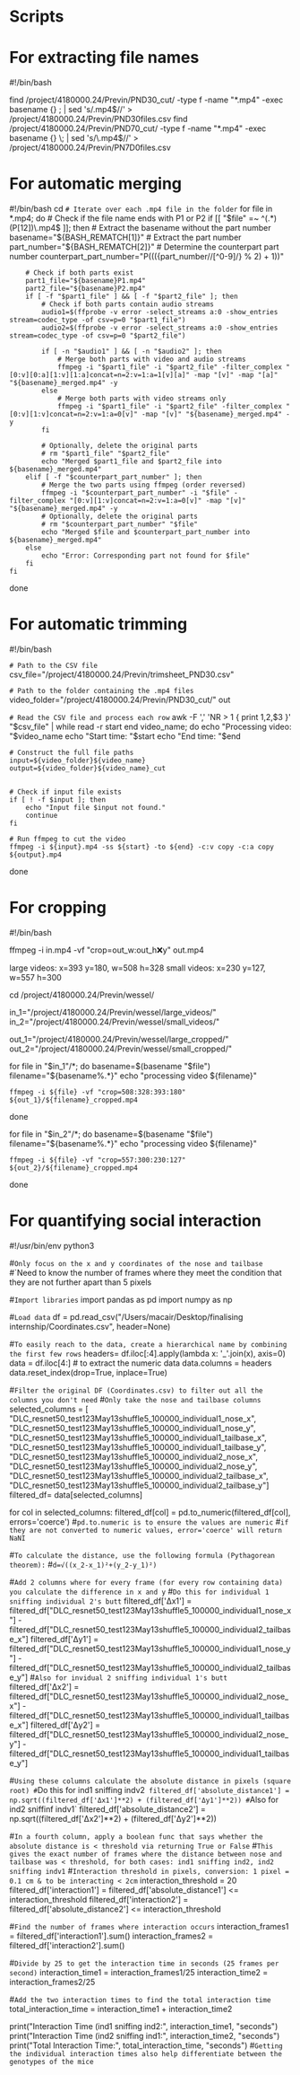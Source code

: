 # Scripts
# For extracting file names
#!/bin/bash 

find /project/4180000.24/Previn/PND30_cut/ -type f -name "*.mp4" -exec basename {} \; | sed 's/\.mp4$//' > /project/4180000.24/Previn/PND30files.csv 
find /project/4180000.24/Previn/PND70_cut/ -type f -name "*.mp4" -exec basename {} \; | sed 's/\.mp4$//' > /project/4180000.24/Previn/PN7D0files.csv 


# For automatic merging
#!/bin/bash
cd <set working directory>
`# Iterate over each .mp4 file in the folder`
for file in *.mp4; do
    # Check if the file name ends with P1 or P2
    if [[ "$file" =~ ^(.*)(P[12])\.mp4$ ]]; then
        # Extract the basename without the part number
        basename="${BASH_REMATCH[1]}"
        # Extract the part number
        part_number="${BASH_REMATCH[2]}"
        # Determine the counterpart part number
        counterpart_part_number="P$(((${part_number//[^0-9]/} % 2) + 1))"

        # Check if both parts exist
        part1_file="${basename}P1.mp4"
        part2_file="${basename}P2.mp4"
        if [ -f "$part1_file" ] && [ -f "$part2_file" ]; then
            # Check if both parts contain audio streams
            audio1=$(ffprobe -v error -select_streams a:0 -show_entries stream=codec_type -of csv=p=0 "$part1_file")
            audio2=$(ffprobe -v error -select_streams a:0 -show_entries stream=codec_type -of csv=p=0 "$part2_file")

            if [ -n "$audio1" ] && [ -n "$audio2" ]; then
                # Merge both parts with video and audio streams
                ffmpeg -i "$part1_file" -i "$part2_file" -filter_complex "[0:v][0:a][1:v][1:a]concat=n=2:v=1:a=1[v][a]" -map "[v]" -map "[a]" "${basename}_merged.mp4" -y
            else
                # Merge both parts with video streams only
                ffmpeg -i "$part1_file" -i "$part2_file" -filter_complex "[0:v][1:v]concat=n=2:v=1:a=0[v]" -map "[v]" "${basename}_merged.mp4" -y
            fi

            # Optionally, delete the original parts
            # rm "$part1_file" "$part2_file"
            echo "Merged $part1_file and $part2_file into ${basename}_merged.mp4"
        elif [ -f "$counterpart_part_number" ]; then
            # Merge the two parts using ffmpeg (order reversed)
            ffmpeg -i "$counterpart_part_number" -i "$file" -filter_complex "[0:v][1:v]concat=n=2:v=1:a=0[v]" -map "[v]" "${basename}_merged.mp4" -y
            # Optionally, delete the original parts
            # rm "$counterpart_part_number" "$file"
            echo "Merged $file and $counterpart_part_number into ${basename}_merged.mp4"
        else
            echo "Error: Corresponding part not found for $file"
        fi
    fi
done


# For automatic trimming
#!/bin/bash

`# Path to the CSV file`
csv_file="/project/4180000.24/Previn/trimsheet_PND30.csv"

`# Path to the folder containing the .mp4 files`
video_folder="/project/4180000.24/Previn/PND30_cut/"
out

`# Read the CSV file and process each row`
awk -F ',' 'NR > 1 { print $1,$2,$3 }' "$csv_file" | while read -r start end video_name; do
    echo "Processing video: "$video_name
    echo "Start time: "$start
    echo "End time: "$end
    
    # Construct the full file paths
    input=${video_folder}${video_name}
    output=${video_folder}${video_name}_cut
    

    # Check if input file exists
    if [ ! -f $input ]; then
        echo "Input file $input not found."
        continue
    fi

    # Run ffmpeg to cut the video
    ffmpeg -i ${input}.mp4 -ss ${start} -to ${end} -c:v copy -c:a copy ${output}.mp4

done


# For cropping
#!/bin/bash

ffmpeg -i in.mp4 -vf "crop=out_w:out_h:x:y" out.mp4

large videos: x=393 y=180, w=508 h=328
small videos: x=230 y=127, w=557 h=300

cd /project/4180000.24/Previn/wessel/

in_1="/project/4180000.24/Previn/wessel/large_videos/"
in_2="/project/4180000.24/Previn/wessel/small_videos/"

out_1="/project/4180000.24/Previn/wessel/large_cropped/"
out_2="/project/4180000.24/Previn/wessel/small_cropped/"

for file in "$in_1"/*; do
	basename=$(basename "$file")
	filename="${basename%.*}"
	echo "processing video ${filename}"

	ffmpeg -i ${file} -vf "crop=508:328:393:180" ${out_1}/${filename}_cropped.mp4 
done

for file in "$in_2"/*; do
	basename=$(basename "$file")
	filename="${basename%.*}"
	echo "processing video ${filename}"

	ffmpeg -i ${file} -vf "crop=557:300:230:127" ${out_2}/${filename}_cropped.mp4 
done

# For quantifying social interaction
#!/usr/bin/env python3

#`Only focus on the x and y coordinates of the nose and tailbase`
#`Need to know the number of frames where they meet the condition that they are not further apart than 5 pixels

#`Import libraries`
import pandas as pd
import numpy as np

#`Load data`
df = pd.read_csv("/Users/macair/Desktop/finalising internship/Coordinates.csv", header=None)

#`To easily reach to the data, create a hierarchical name by combining the first few rows`
headers= df.iloc[:4].apply(lambda x: '_'.join(x), axis=0)
data = df.iloc[4:] # to extract the numeric data
data.columns = headers
data.reset_index(drop=True, inplace=True)

#`Filter the original DF (Coordinates.csv) to filter out all the columns you don't need`
#`Only take the nose and tailbase columns`
selected_columns = [
    "DLC_resnet50_test123May13shuffle5_100000_individual1_nose_x", 
    "DLC_resnet50_test123May13shuffle5_100000_individual1_nose_y",
    "DLC_resnet50_test123May13shuffle5_100000_individual1_tailbase_x",
    "DLC_resnet50_test123May13shuffle5_100000_individual1_tailbase_y",
    "DLC_resnet50_test123May13shuffle5_100000_individual2_nose_x", 
    "DLC_resnet50_test123May13shuffle5_100000_individual2_nose_y",
    "DLC_resnet50_test123May13shuffle5_100000_individual2_tailbase_x",
    "DLC_resnet50_test123May13shuffle5_100000_individual2_tailbase_y"]
filtered_df= data[selected_columns]

for col in selected_columns:
    filtered_df[col] = pd.to_numeric(filtered_df[col], errors='coerce') 
#`pd.to.numeric is to ensure the values are numeric`
#`if they are not converted to numeric values, error='coerce' will return NaNI`

#`To calculate the distance, use the following formula (Pythagorean theorem):`
#`d=√((x_2-x_1)²+(y_2-y_1)²)`

#`Add 2 columns where for every frame (for every row containing data) you calculate the difference in x and y`
#`Do this for individual 1 sniffing individual 2's butt`
filtered_df['Δx1'] = filtered_df["DLC_resnet50_test123May13shuffle5_100000_individual1_nose_x"] - filtered_df["DLC_resnet50_test123May13shuffle5_100000_individual2_tailbase_x"]
filtered_df['Δy1'] = filtered_df["DLC_resnet50_test123May13shuffle5_100000_individual1_nose_y"] - filtered_df["DLC_resnet50_test123May13shuffle5_100000_individual2_tailbase_y"]
#`Also for invidual 2 sniffing individual 1's butt`
filtered_df['Δx2'] = filtered_df["DLC_resnet50_test123May13shuffle5_100000_individual2_nose_x"] - filtered_df["DLC_resnet50_test123May13shuffle5_100000_individual1_tailbase_x"]
filtered_df['Δy2'] = filtered_df["DLC_resnet50_test123May13shuffle5_100000_individual2_nose_y"] - filtered_df["DLC_resnet50_test123May13shuffle5_100000_individual1_tailbase_y"]

#`Using these columns calculate the absolute distance in pixels (square root)
#`Do this for ind1 sniffing indv2`
filtered_df['absolute_distance1'] = np.sqrt((filtered_df['Δx1']**2) + (filtered_df['Δy1']**2))
#`Also for ind2 sniffinf indv1`
filtered_df['absolute_distance2'] = np.sqrt((filtered_df['Δx2']**2) + (filtered_df['Δy2']**2))

#`In a fourth column, apply a boolean func that says whether the absolute distance is < threshold via returning True or False`
#`This gives the exact number of frames where the distance between nose and tailbase was < threshold, for both cases: ind1 sniffing ind2, ind2 sniffing indv1`
#`Interaction threshold in pixels, conversion: 1 pixel = 0.1 cm & to be interacting < 2cm`
interaction_threshold = 20  
filtered_df['interaction1'] = filtered_df['absolute_distance1'] <= interaction_threshold
filtered_df['interaction2'] = filtered_df['absolute_distance2'] <= interaction_threshold

#`Find the number of frames where interaction occurs`
interaction_frames1 = filtered_df['interaction1'].sum()
interaction_frames2 = filtered_df['interaction2'].sum()

#`Divide by 25 to get the interaction time in seconds (25 frames per second)`
interaction_time1 = interaction_frames1/25
interaction_time2 = interaction_frames2/25

#`Add the two interaction times to find the total interaction time`
total_interaction_time = interaction_time1 + interaction_time2

print("Interaction Time (ind1 sniffing ind2:", interaction_time1, "seconds")
print("Interaction Time (ind2 sniffing ind1:", interaction_time2, "seconds")
print("Total Interaction Time:", total_interaction_time, "seconds")
#`Getting the individual interaction times also help differentiate between the genotypes of the mice`
